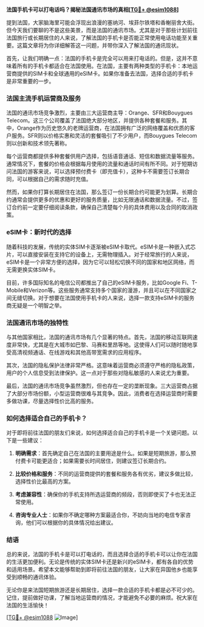 **法国手机卡可以打电话吗？揭秘法国通讯市场的真相[[TG💪+ @esim1088](https://t.me/s/esim1088)]**

提到法国，大家脑海里可能会浮现出浪漫的塞纳河、埃菲尔铁塔和香榭丽舍大街。但今天我们要聊的不是这些美景，而是法国的通讯市场。尤其是对于那些计划前往法国旅行或长期居住的人来说，了解法国的手机卡是否能正常使用电话功能至关重要。这篇文章将为你详细解答这一问题，并带你深入了解法国的通讯现状。

首先，让我们明确一点：法国的手机卡是完全可以用来打电话的。但是，这并不意味着所有的手机卡都适合在法国使用。在法国，主要有两种类型的手机卡：本地运营商提供的SIM卡和全球通用的eSIM卡。如果你准备去法国，选择合适的手机卡是非常重要的一步。

### 法国主流手机运营商及服务

法国的通讯市场竞争激烈，主要由三大运营商主导：Orange、SFR和Bouygues Telecom。这三个公司覆盖了法国绝大部分地区，并提供各种套餐和服务。其中，Orange作为历史悠久的老牌运营商，在法国拥有广泛的网络覆盖和优质的客户服务。SFR则以价格实惠和灵活的套餐吸引了不少用户，而Bouygues Telecom则以创新和技术领先著称。

每个运营商都提供多种套餐供用户选择，包括语音通话、短信和数据流量等服务。通常情况下，套餐的价格会根据每月使用的流量和通话时间有所不同。对于短期访问法国的游客来说，可以选择预付费卡（即充值卡），这种卡不需要签订长期合同，可以根据自己的需求随时充值。

然而，如果你打算长期居住在法国，那么签订一份长期合约可能更为划算。长期合约通常会提供更多的优惠和更好的服务质量，比如无限通话和数据流量。不过，签订合约前一定要仔细阅读条款，确保自己清楚每个月的具体费用以及合同的取消政策。

### eSIM卡：新时代的选择

随着科技的发展，传统的实体SIM卡逐渐被eSIM卡取代。eSIM卡是一种嵌入式芯片，可以直接安装在支持它的设备上，无需物理插入。对于经常旅行的人来说，eSIM卡是一个非常方便的选择，因为它可以轻松切换不同的国家和地区网络，而无需更换实体SIM卡。

目前，许多国际知名的电信公司都推出了自己的eSIM卡服务，比如Google Fi、T-Mobile和Verizon等。这些服务通常支持多个国家的漫游，并且可以在不同国家之间无缝切换。对于想要在法国使用手机卡的人来说，选择一款支持eSIM卡的服务商无疑是一个明智之举。

### 法国通讯市场的独特性

与其他国家相比，法国的通讯市场有几个显著的特点。首先，法国的移动互联网速度非常快，尤其是在大城市如巴黎、马赛和里昂等地。这使得人们可以随时随地享受高清视频通话、在线游戏和其他高带宽需求的应用程序。

其次，法国的隐私保护法律非常严格。这意味着运营商必须遵守严格的隐私政策，用户的个人信息受到法律保护。这一点对于那些对隐私敏感的人来说尤为重要。

最后，法国的通讯市场竞争虽然激烈，但也存在一定的垄断现象。三大运营商占据了大部分市场份额，小型运营商很难与其竞争。因此，消费者在选择运营商时需要多做功课，尽量选择性价比高的服务。

### 如何选择适合自己的手机卡？

对于即将前往法国的朋友们来说，如何选择适合自己的手机卡是一个关键问题。以下是一些建议：

1. **明确需求**：首先确定自己在法国的主要用途是什么。如果是短期旅游，那么预付费卡可能更适合；如果需要长时间居住，则建议签订长期合约。

2. **比较价格和服务**：不同的运营商提供的套餐和服务各有优劣，建议多做比较，选择性价比最高的方案。

3. **考虑兼容性**：确保你的手机支持所选运营商的频段，否则即使买了卡也无法正常使用。

4. **咨询专业人士**：如果你不确定哪种方案最适合你，不妨向当地的电信专家咨询，他们可以根据你的具体情况给出建议。

### 结语

总的来说，法国的手机卡是可以打电话的，而且选择合适的手机卡可以让你在法国的生活更加便利。无论是传统的实体SIM卡还是新兴的eSIM卡，都有各自的优势和适用场景。希望本文能够帮助到即将前往法国的朋友，让大家在异国他乡也能享受到顺畅的通讯体验。

无论你是来法国短期旅游还是长期居住，选择一款合适的手机卡都是必不可少的。记住，提前做好功课，了解当地运营商的情况，才能避免不必要的麻烦。祝大家在法国的生活愉快！

[[TG💪+ @esim1088](https://t.me/s/esim1088) ![Image](https://i.postimg.cc/4NQfJmqS/Snipaste-2025-05-13-00-14-12.png)]